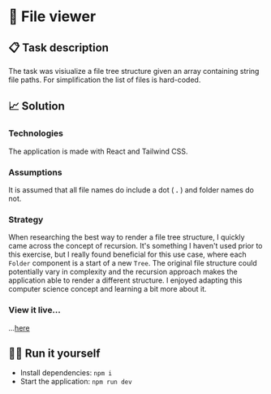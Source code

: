 # 📂 File viewer

## 📋 Task description

The task was visiualize a file tree structure given an array containing string file paths. For simplification the list of files is hard-coded.

## 📈 Solution

### Technologies

The application is made with React and Tailwind CSS.

### Assumptions

It is assumed that all file names do include a dot ( **.** ) and folder names do not.

### Strategy

When researching the best way to render a file tree structure, I quickly came across the concept of recursion. It's something I haven't used prior to this exercise, but I really found beneficial for this use case, where each `Folder` component is a start of a new `Tree`. The original file structure could potentially vary in complexity and the recursion approach makes the application able to render a different structure. I enjoyed adapting this computer science concept and learning a bit more about it.

### View it live...

...[here](https://file-viewer.netlify.app/)

## 👩‍💻 Run it yourself

- Install dependencies: `npm i`
- Start the application: `npm run dev`
